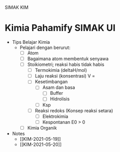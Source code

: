 SIMAK KIM

# Kimia Pahamify SIMAK UI

- Tips Belajar Kimia
  - Pelajari dengan berurut:
    - [ ] Atom
    - [ ] Bagaimana atom membentuk senyawa
    - [ ] Stoikiometri; reaksi habis tidak habis
       - [ ] Termokimia (deltaH/mol)
       - [ ] Laju reaksi (konsentrasi) V = 
       - [ ] Kesetimbangan
         - [ ] Asam dan basa
           - [ ] Buffer
           - [ ] Hidrolisis
         - [ ] Ksp
       - [ ] Reaksi redoks (Konsep reaksi setara)
         - [ ] Elektrokimia
         - [ ] Kespontanan E0 > 0
    - [ ] Kimia Organik
- Notes
  -  [[KIM-2021-05-19]]
  -  [[KIM-2021-05-20]]
